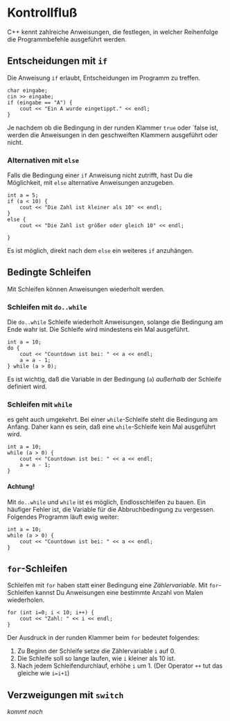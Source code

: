 
# Kontrollfluß

C++ kennt zahlreiche Anweisungen, die festlegen, in welcher Reihenfolge die Programmbefehle ausgeführt werden.

## Entscheidungen mit `if`

Die Anweisung `if` erlaubt, Entscheidungen im Programm zu treffen. 

    char eingabe;
    cin >> eingabe;
    if (eingabe == "A") {
    	cout << "Ein A wurde eingetippt." << endl;
    }

Je nachdem ob die Bedingung in der runden Klammer `true` oder `false ist, werden die Anweisungen in den geschweiften Klammern ausgeführt oder nicht.

### Alternativen mit `else`

Falls die Bedingung einer `if` Anweisung nicht zutrifft, hast Du die Möglichkeit, mit `else` alternative Anweisungen anzugeben.

    int a = 5;
    if (a < 10) {
    	cout << "Die Zahl ist kleiner als 10" << endl;
    } 
    else {
    	cout << "Die Zahl ist größer oder gleich 10" << endl;

    }

Es ist möglich, direkt nach dem `else` ein weiteres `if` anzuhängen.


## Bedingte Schleifen

Mit Schleifen können Anweisungen wiederholt werden. 

### Schleifen mit `do..while`

Die `do..while` Schleife wiederholt Anweisungen, solange die Bedingung am Ende wahr ist. Die Schleife wird mindestens ein Mal ausgeführt.

    int a = 10;
    do {
        cout << "Countdown ist bei: " << a << endl;
        a = a - 1;
    } while (a > 0);

Es ist wichtig, daß die Variable in der Bedingung (`a`) *außerhalb* der Schleife definiert wird.

### Schleifen mit `while`

es geht auch umgekehrt. Bei einer `while`-Schleife steht die Bedingung am Anfang. Daher kann es sein, daß eine `while`-Schleife kein Mal ausgeführt wird.

    int a = 10;
    while (a > 0) {
        cout << "Countdown ist bei: " << a << endl;
        a = a - 1;
    }

#### Achtung!

Mit `do..while` und `while` ist es möglich, Endlosschleifen zu bauen. Ein häufiger Fehler ist, die Variable für die Abbruchbedingung zu vergessen. Folgendes Programm läuft ewig weiter:

    int a = 10;
    while (a > 0) {
        cout << "Countdown ist bei: " << a << endl;
    }


## `for`-Schleifen

Schleifen mit `for` haben statt einer Bedingung eine *Zählervariable*. Mit `for`-Schleifen kannst Du Anweisungen eine bestimmte Anzahl von Malen wiederholen.

    for (int i=0; i < 10; i++) {
    	cout << "Zahl: " << i << endl;
    }

Der Ausdruck in der runden Klammer beim `for` bedeutet folgendes:

1. Zu Beginn der Schleife setze die Zählervariable `i` auf 0.
2. Die Schleife soll so lange laufen, wie `i` kleiner als 10 ist.
3. Nach jedem Schleifendurchlauf, erhöhe `i` um 1. (Der Operator `++` tut das gleiche wie `i=i+1`)

## Verzweigungen mit `switch`

*kommt noch*
